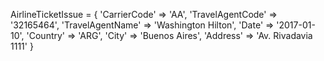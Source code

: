 AirlineTicketIssue = {
    'CarrierCode' => 'AA',
    'TravelAgentCode' => '32165464',
    'TravelAgentName' => 'Washington Hilton',
    'Date' => '2017-01-10',
    'Country' => 'ARG',
    'City' => 'Buenos Aires',
    'Address' => 'Av. Rivadavia 1111'
}